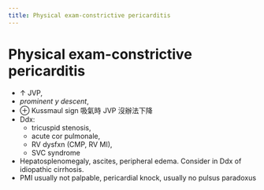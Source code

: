 ```yaml
---
title: Physical exam-constrictive pericarditis
---
```


# Physical exam-constrictive pericarditis

- ↑ JVP,
- _prominent y descent_,
- ⊕ Kussmaul sign 吸氣時 JVP 沒辦法下降
- Ddx:
  - tricuspid stenosis,
  - acute cor pulmonale,
  - RV dysfxn (CMP, RV MI),
  - SVC syndrome
- Hepatosplenomegaly, ascites, peripheral edema. Consider in Ddx of idiopathic cirrhosis.
- PMI usually not palpable, pericardial knock, usually no pulsus paradoxus
